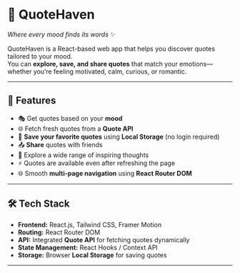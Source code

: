 # 🌟 QuoteHaven  
*Where every mood finds its words* ✨  

QuoteHaven is a React-based web app that helps you discover quotes tailored to your mood.  
You can **explore, save, and share quotes** that match your emotions—whether you’re feeling motivated, calm, curious, or romantic.  

---

## 🚀 Features
- 🎭 Get quotes based on your **mood**  
- 🌐 Fetch fresh quotes from a **Quote API**  
- 💾 **Save your favorite quotes** using **Local Storage** (no login required)  
- 📤 **Share** quotes with friends  
- 🔎 Explore a wide range of inspiring thoughts  
- ⚡ Quotes are available even after refreshing the page  
- 🌐 Smooth **multi-page navigation** using **React Router DOM**  

---

## 🛠️ Tech Stack
- **Frontend:** React.js, Tailwind CSS, Framer Motion  
- **Routing:** React Router DOM  
- **API:** Integrated **Quote API** for fetching quotes dynamically  
- **State Management:** React Hooks / Context API  
- **Storage:** Browser **Local Storage** for saving quotes  

---


